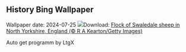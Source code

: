 ## History Bing Wallpaper
Wallpaper date: 2024-07-25
![](https://www.bing.com/th?id=OHR.SheepCousins_EN-CA1277302803_UHD.jpg&w=1000)Download: [Flock of Swaledale sheep in North Yorkshire, England (© R A Kearton/Getty Images)](https://www.bing.com/th?id=OHR.SheepCousins_EN-CA1277302803_UHD.jpg)

Auto get programm by LtgX
